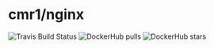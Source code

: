 # cmr1/nginx

![Travis Build Status](https://img.shields.io/travis/cmr1/docker-nginx.svg?style=flat-square)
![DockerHub pulls](https://img.shields.io/docker/pulls/cmr1/nginx.svg?style=flat-square)
![DockerHub stars](https://img.shields.io/docker/stars/cmr1/nginx.svg?style=flat-square)